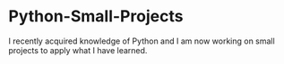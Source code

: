 # Python-Small-Projects
 I recently acquired knowledge of Python and I am now working on small projects to apply what I have learned.
